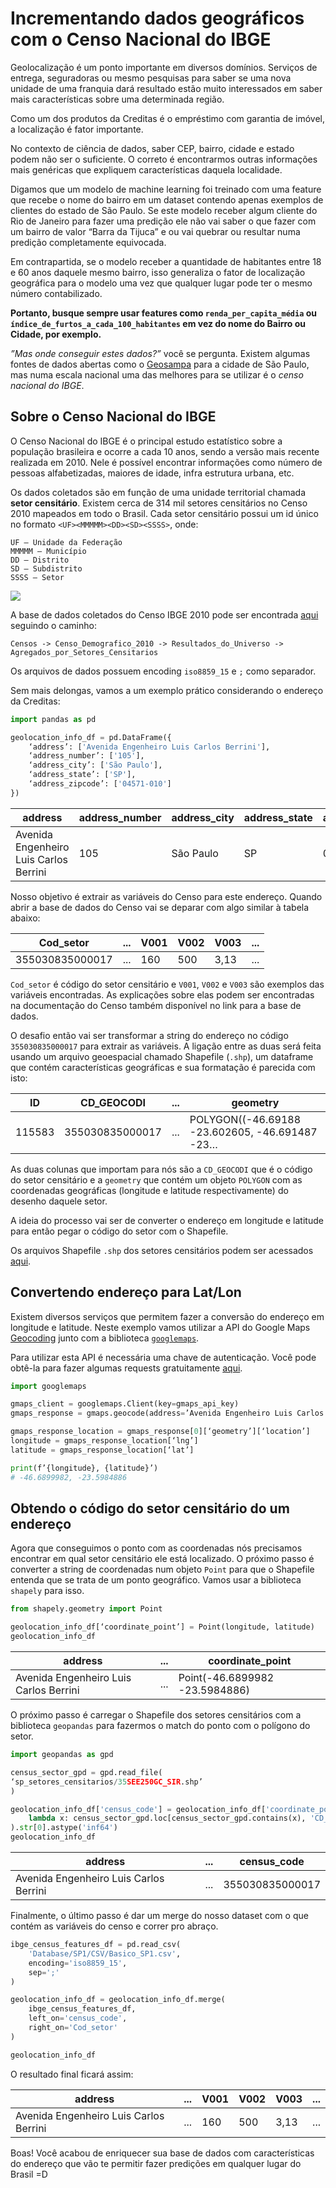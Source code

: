 # Incrementando dados geográficos com o Censo Nacional do IBGE

Geolocalização é um ponto importante em diversos domínios. Serviços de entrega, seguradoras ou mesmo pesquisas para saber se uma nova unidade de uma franquia dará resultado estão muito interessados em saber mais características sobre uma determinada região.

Como um dos produtos da Creditas é o empréstimo com garantia de imóvel, a localização é fator importante.

No contexto de ciência de dados, saber CEP, bairro, cidade e estado podem não ser o suficiente. O correto é encontrarmos outras informações mais genéricas que expliquem características daquela localidade.

Digamos que um modelo de machine learning foi treinado com uma feature que recebe o nome do bairro em um dataset contendo apenas exemplos de clientes do estado de São Paulo. Se este modelo receber algum cliente do Rio de Janeiro para fazer uma predição ele não vai saber o que fazer com um bairro de valor “Barra da Tijuca” e ou vai quebrar ou resultar numa predição completamente equivocada.

Em contrapartida, se o modelo receber a quantidade de habitantes entre 18 e 60 anos daquele mesmo bairro, isso generaliza o fator de localização geográfica para o modelo uma vez que qualquer lugar pode ter o mesmo número contabilizado.

**Portanto, busque sempre usar features como `renda_per_capita_média` ou `índice_de_furtos_a_cada_100_habitantes` em vez do nome do Bairro ou Cidade, por exemplo.**

_”Mas onde conseguir estes dados?”_ você se pergunta. Existem algumas fontes de dados abertas como o [Geosampa](http://geosampa.prefeitura.sp.gov.br/PaginasPublicas/_SBC.aspx) para a cidade de São Paulo, mas numa escala nacional uma das melhores para se utilizar é o *censo nacional do IBGE*.

## Sobre o Censo Nacional do IBGE
O Censo Nacional do IBGE é o principal estudo estatístico sobre a população brasileira e ocorre a cada 10 anos, sendo a versão mais recente realizada
em 2010. Nele é possível encontrar informações como número de pessoas alfabetizadas, maiores de idade, infra estrutura urbana, etc.

Os dados coletados são em função de uma unidade territorial chamada **setor censitário**. Existem cerca de 314 mil setores censitários no Censo 2010 mapeados em todo o Brasil. Cada setor censitário possui um id único no formato `<UF><MMMMM><DD><SD><SSSS>`, onde:

```
UF – Unidade da Federação
MMMMM – Município
DD – Distrito
SD – Subdistrito
SSSS – Setor
```

![](/images/setores_censitarios_vila_olimpia.png)

A base de dados coletados do Censo IBGE 2010 pode ser encontrada [aqui](https://www.ibge.gov.br/estatisticas-novoportal/downloads-estatisticas.html) seguindo o caminho:

```
Censos -> Censo_Demografico_2010 -> Resultados_do_Universo -> Agregados_por_Setores_Censitarios
```

Os arquivos de dados possuem encoding `iso8859_15` e `;` como separador.

Sem mais delongas, vamos a um exemplo prático considerando o endereço da Creditas:


```Python
import pandas as pd

geolocation_info_df = pd.DataFrame({
    ‘address’: ['Avenida Engenheiro Luis Carlos Berrini'],
    ‘address_number’: ['105'],
    ‘address_city’: ['São Paulo'],
    ‘address_state’: ['SP'],
    ‘address_zipcode’: ['04571-010']
})
```
| address | address_number | address_city | address_state | address_zipcode |
|----------------------------------------|-----|-----------|----|-----------|
| Avenida Engenheiro Luis Carlos Berrini | 105 | São Paulo | SP | 04571-010 |


Nosso objetivo é extrair as variáveis do Censo para este endereço. Quando abrir a base de dados do Censo vai se deparar com algo similar à tabela abaixo:

| Cod_setor       |...| V001 | V002 | V003 |...|
|-----------------|---|------|------|------|---|
| 355030835000017 |...| 160  | 500  | 3,13 |...|


`Cod_setor` é código do setor censitário e `V001`, `V002` e `V003` são exemplos das variáveis encontradas. As explicações sobre elas podem ser encontradas na documentação do Censo também disponível no link para a base de dados.

O desafio então vai ser transformar a string do endereço no código `355030835000017` para extrair as variáveis. A ligação entre as duas será feita usando um arquivo geoespacial chamado Shapefile (`.shp`), um dataframe que contém características geográficas e sua formatação é parecida com isto:

|ID      | CD_GEOCODI    |...| geometry                                     |
|--------|---------------|---|----------------------------------------------|
| 115583 |355030835000017|...|POLYGON((-46.69188 -23.602605, -46.691487 -23…|

As duas colunas que importam para nós são a `CD_GEOCODI` que é o código do setor censitário e a `geometry` que contém um objeto `POLYGON` com as coordenadas geográficas (longitude e latitude respectivamente) do desenho daquele setor.

A ideia do processo vai ser de converter o endereço em longitude e latitude para então pegar o código do setor com o Shapefile.

Os arquivos Shapefile `.shp` dos setores censitários podem ser acessados [aqui](http://geoftp.ibge.gov.br/organizacao_do_territorio/malhas_territoriais/malhas_de_setores_censitarios__divisoes_intramunicipais/censo_2010/setores_censitarios_shp/).


## Convertendo endereço para Lat/Lon

Existem diversos serviços que permitem fazer a conversão do endereço em longitude e latitude. Neste exemplo vamos utilizar a API do Google Maps [Geocoding](https://developers.google.com/maps/documentation/geocoding/intro) junto com a biblioteca [`googlemaps`](https://github.com/googlemaps/google-maps-services-python).

Para utilizar esta API é necessária uma chave de autenticação. Você pode obtê-la para fazer algumas requests gratuitamente [aqui](https://developers.google.com/maps/documentation/geocoding/get-api-key).

```Python
import googlemaps

gmaps_client = googlemaps.Client(key=gmaps_api_key)
gmaps_response = gmaps.geocode(address=’Avenida Engenheiro Luis Carlos Berrini, 105, São Paulo, SP’)

gmaps_response_location = gmaps_response[0][‘geometry’][‘location’]
longitude = gmaps_response_location[‘lng’]
latitude = gmaps_response_location[‘lat’]

print(f’{longitude}, {latitude}’)
# -46.6899982, -23.5984886
```

## Obtendo o código do setor censitário do um endereço

Agora que conseguimos o ponto com as coordenadas nós precisamos encontrar em qual setor censitário ele está localizado. O próximo passo é converter a string de coordenadas num objeto `Point` para que o Shapefile entenda que se trata de um ponto geográfico. Vamos usar a biblioteca `shapely` para isso.

```Python
from shapely.geometry import Point

geolocation_info_df[‘coordinate_point’] = Point(longitude, latitude)
geolocation_info_df
```

| address                                | ... | coordinate_point               |
|----------------------------------------|-----|--------------------------------|
| Avenida Engenheiro Luis Carlos Berrini | ... | Point(-46.6899982 -23.5984886) |

O próximo passo é carregar o Shapefile dos setores censitários com a biblioteca `geopandas` para fazermos o match do ponto com o polígono do setor.

```Python
import geopandas as gpd

census_sector_gpd = gpd.read_file(
‘sp_setores_censitarios/35SEE250GC_SIR.shp’
)

geolocation_info_df['census_code'] = geolocation_info_df['coordinate_point'].map(
    lambda x: census_sector_gpd.loc[census_sector_gpd.contains(x), 'CD_GEOCODI'].values
).str[0].astype('inf64')
geolocation_info_df
```

| address                                | ... | census_code     |
|----------------------------------------|-----|-----------------|
| Avenida Engenheiro Luis Carlos Berrini | ... | 355030835000017 |

Finalmente, o último passo é dar um merge do nosso dataset com o que contém as variáveis do censo e correr pro abraço.

```Python
ibge_census_features_df = pd.read_csv(
    'Database/SP1/CSV/Basico_SP1.csv',
    encoding='iso8859_15',
    sep=';'
)

geolocation_info_df = geolocation_info_df.merge(
    ibge_census_features_df,
    left_on='census_code',
    right_on='Cod_setor'
)

geolocation_info_df
```

O resultado final ficará assim:

| address                                | ... | V001 | V002 | V003 |...|
|----------------------------------------|-----|------|------|------|---|
| Avenida Engenheiro Luis Carlos Berrini | ... | 160  | 500  | 3,13 |...|

Boas! Você acabou de enriquecer sua base de dados com características do endereço que vão te permitir fazer predições em qualquer lugar do Brasil =D

